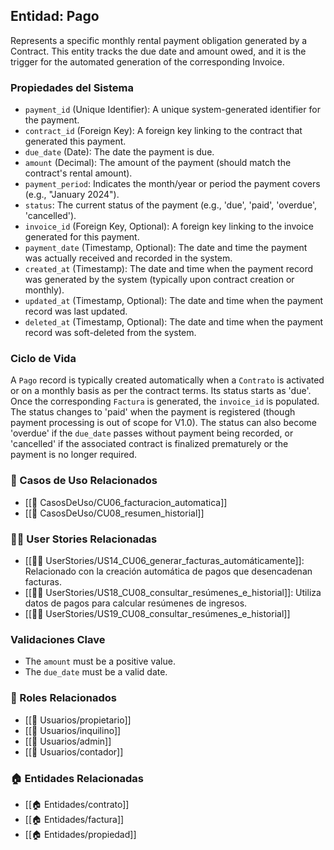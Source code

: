 ## Entidad: Pago

 Represents a specific monthly rental payment obligation generated by a Contract. This entity tracks the due date and amount owed, and it is the trigger for the automated generation of the corresponding Invoice.

### Propiedades del Sistema

- `payment_id` (Unique Identifier): A unique system-generated identifier for the payment.
- `contract_id` (Foreign Key): A foreign key linking to the contract that generated this payment.
- `due_date` (Date): The date the payment is due.
- `amount` (Decimal): The amount of the payment (should match the contract's rental amount).
- `payment_period`: Indicates the month/year or period the payment covers (e.g., "January 2024").
- `status`: The current status of the payment (e.g., 'due', 'paid', 'overdue', 'cancelled').
- `invoice_id` (Foreign Key, Optional): A foreign key linking to the invoice generated for this payment.
- `payment_date` (Timestamp, Optional): The date and time the payment was actually received and recorded in the system.
- `created_at` (Timestamp): The date and time when the payment record was generated by the system (typically upon contract creation or monthly).
- `updated_at` (Timestamp, Optional): The date and time when the payment record was last updated.
- `deleted_at` (Timestamp, Optional): The date and time when the payment record was soft-deleted from the system.

### Ciclo de Vida

A `Pago` record is typically created automatically when a `Contrato` is activated or on a monthly basis as per the contract terms. Its status starts as 'due'. Once the corresponding `Factura` is generated, the `invoice_id` is populated. The status changes to 'paid' when the payment is registered (though payment processing is out of scope for V1.0). The status can also become 'overdue' if the `due_date` passes without payment being recorded, or 'cancelled' if the associated contract is finalized prematurely or the payment is no longer required.

### 🔁 Casos de Uso Relacionados
 - [[📄 CasosDeUso/CU06_facturacion_automatica]]
- [[📄 CasosDeUso/CU08_resumen_historial]]

### 🧑‍💻 User Stories Relacionadas
- [[🧑‍💻 UserStories/US14_CU06_generar_facturas_automáticamente]]: Relacionado con la creación automática de pagos que desencadenan facturas.
- [[🧑‍💻 UserStories/US18_CU08_consultar_resúmenes_e_historial]]: Utiliza datos de pagos para calcular resúmenes de ingresos.
- [[🧑‍💻 UserStories/US19_CU08_consultar_resúmenes_e_historial]]

### Validaciones Clave

- The `amount` must be a positive value.
- The `due_date` must be a valid date.

### 👥 Roles Relacionados
 - [[👥 Usuarios/propietario]]
- [[👥 Usuarios/inquilino]]
- [[👥 Usuarios/admin]]
- [[👥 Usuarios/contador]]

### 🏠 Entidades Relacionadas
- [[🏠 Entidades/contrato]]
- [[🏠 Entidades/factura]]
- [[🏠 Entidades/propiedad]]
